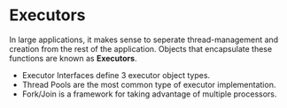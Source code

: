 # Executors

In large applications, it makes sense to seperate thread-management and creation from the rest of the application. Objects that encapsulate these functions are known as **Executors**.

- Executor Interfaces define 3 executor object types.
- Thread Pools are the most common type of executor implementation.
- Fork/Join is a framework for taking advantage of multiple processors.


